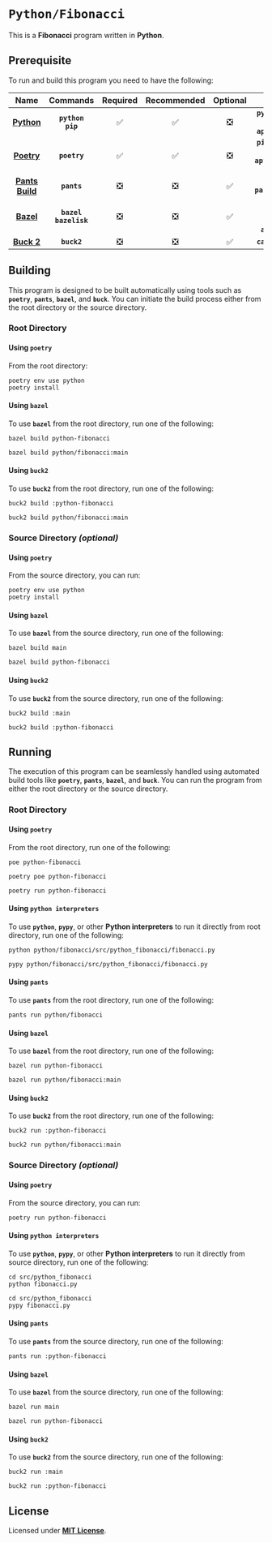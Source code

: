 # `Python/Fibonacci`

This is a **Fibonacci** program written in **Python**.

## Prerequisite

To run and build this program you need to have the following:

<div align="center">

| Name | Commands | Required | Recommended | Optional | Notes |
|:----:|:--------:|:--------:|:-----------:|:--------:|:-----:|
| [**Python**](https://www.python.org/downloads/) | **`python`**<br>**`pip`** | &#9989; | &#9989; | &#10062; | **`pyenv install x.y.z`**<br>or<br>**`apt install python3`** |
| [**Poetry**](https://python-poetry.org/docs/#installing-with-pipx) | **`poetry`** | &#9989; | &#9989; | &#10062; | **`pipx install poetry`**<br>or<br>**`apt install python3-poetry`** |
| [**Pants Build**](https://www.pantsbuild.org/docs/installation) | **`pants`** | &#10062; | &#10062; | &#9989; | **`brew install pantsbuild/tap/pants`** |
| [**Bazel**](https://bazel.build/) | **`bazel`**<br>**`bazelisk`** | &#10062; | &#10062; | &#9989; | **`npm install -g @bazel/bazelisk`**<br>or<br>**`apt install bazel`** |
| [**Buck 2**](https://buck2.build/docs/getting_started/) | **`buck2`** | &#10062; | &#10062; | &#9989; | **`cargo install buck2`** |

</div>

## Building

This program is designed to be built automatically using tools such as
**`poetry`**, **`pants`**, **`bazel`**, and **`buck`**. You can initiate the
build process either from the root directory or the source directory.

### Root Directory

#### Using `poetry`

From the root directory:

```
poetry env use python
poetry install
```

#### Using `bazel`

To use **`bazel`** from the root directory, run one of the following:

```
bazel build python-fibonacci
```
```
bazel build python/fibonacci:main
```

#### Using `buck2`

To use **`buck2`** from the root directory, run one of the following:

```
buck2 build :python-fibonacci
```
```
buck2 build python/fibonacci:main
```

### Source Directory _(optional)_

#### Using `poetry`

From the source directory, you can run:

```
poetry env use python
poetry install
```

#### Using `bazel`

To use **`bazel`** from the source directory, run one of the following:

```
bazel build main
```
```
bazel build python-fibonacci
```

#### Using `buck2`

To use **`buck2`** from the source directory, run one of the following:

```
buck2 build :main
```
```
buck2 build :python-fibonacci
```

## Running

The execution of this program can be seamlessly handled using automated build
tools like **`poetry`**, **`pants`**, **`bazel`**, and **`buck`**. You can run
the program from either the root directory or the source directory.

### Root Directory

#### Using `poetry`

From the root directory, run one of the following:

```
poe python-fibonacci
```
```
poetry poe python-fibonacci
```
```
poetry run python-fibonacci
```

#### Using `python interpreters`

To use **`python`**, **`pypy`**, or other **Python interpreters** to run it
directly from root directory, run one of the following:

```
python python/fibonacci/src/python_fibonacci/fibonacci.py
```
```
pypy python/fibonacci/src/python_fibonacci/fibonacci.py
```

#### Using `pants`

To use **`pants`** from the root directory, run one of the following:

```
pants run python/fibonacci
```

#### Using `bazel`

To use **`bazel`** from the root directory, run one of the following:

```
bazel run python-fibonacci
```
```
bazel run python/fibonacci:main
```

#### Using `buck2`

To use **`buck2`** from the root directory, run one of the following:

```
buck2 run :python-fibonacci
```
```
buck2 run python/fibonacci:main
```

### Source Directory _(optional)_

#### Using `poetry`

From the source directory, you can run:

```
poetry run python-fibonacci
```

#### Using `python interpreters`

To use **`python`**, **`pypy`**, or other **Python interpreters** to run it
directly from source directory, run one of the following:

```
cd src/python_fibonacci
python fibonacci.py
```
```
cd src/python_fibonacci
pypy fibonacci.py
```

#### Using `pants`

To use **`pants`** from the source directory, run one of the following:

```
pants run :python-fibonacci
```

#### Using `bazel`

To use **`bazel`** from the source directory, run one of the following:

```
bazel run main
```
```
bazel run python-fibonacci
```

#### Using `buck2`

To use **`buck2`** from the source directory, run one of the following:

```
buck2 run :main
```
```
buck2 run :python-fibonacci
```

## License

Licensed under [**MIT License**](LICENSE).
